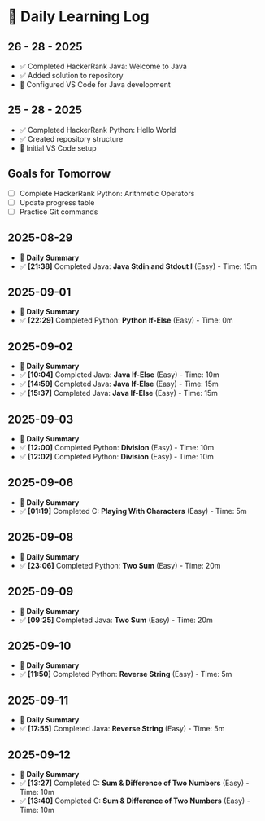 # 📝 Daily Learning Log

## 26 - 28 - 2025
- ✅ Completed HackerRank Java: Welcome to Java
- ✅ Added solution to repository
- 🔧 Configured VS Code for Java development

## 25 - 28 - 2025
- ✅ Completed HackerRank Python: Hello World
- ✅ Created repository structure
- 🔧 Initial VS Code setup

## Goals for Tomorrow
- [ ] Complete HackerRank Python: Arithmetic Operators
- [ ] Update progress table
- [ ] Practice Git commands

## 2025-08-29
- 📅 **Daily Summary**
- ✅ **[21:38]** Completed Java: **Java Stdin and Stdout I** (Easy) - Time: 15m

## 2025-09-01
- 📅 **Daily Summary**
- ✅ **[22:29]** Completed Python: **Python If-Else** (Easy) - Time: 0m

## 2025-09-02
- 📅 **Daily Summary**
- ✅ **[10:04]** Completed Java: **Java If-Else** (Easy) - Time: 10m
- ✅ **[14:59]** Completed Java: **Java If-Else** (Easy) - Time: 15m
- ✅ **[15:37]** Completed Java: **Java If-Else** (Easy) - Time: 15m

## 2025-09-03
- 📅 **Daily Summary**
- ✅ **[12:00]** Completed Python: **Division** (Easy) - Time: 10m
- ✅ **[12:02]** Completed Python: **Division** (Easy) - Time: 10m

## 2025-09-06
- 📅 **Daily Summary**
- ✅ **[01:19]** Completed C: **Playing With Characters** (Easy) - Time: 5m

## 2025-09-08
- 📅 **Daily Summary**
- ✅ **[23:06]** Completed Python: **Two Sum** (Easy) - Time: 20m

## 2025-09-09
- 📅 **Daily Summary**
- ✅ **[09:25]** Completed Java: **Two Sum** (Easy) - Time: 20m

## 2025-09-10
- 📅 **Daily Summary**
- ✅ **[11:50]** Completed Python: **Reverse String** (Easy) - Time: 5m

## 2025-09-11
- 📅 **Daily Summary**
- ✅ **[17:55]** Completed Java: **Reverse String** (Easy) - Time: 5m

## 2025-09-12
- 📅 **Daily Summary**
- ✅ **[13:27]** Completed C: **Sum & Difference of Two Numbers** (Easy) - Time: 10m
- ✅ **[13:40]** Completed C: **Sum & Difference of Two Numbers** (Easy) - Time: 10m
